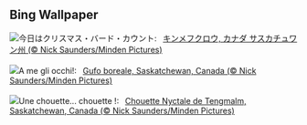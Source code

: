 ## Bing Wallpaper
![](https://www.bing.com/th?id=OHR.BorealOwl_JA-JP0826064778_UHD.jpg&w=1000)今日はクリスマス・バード・カウント:&nbsp;&ensp;[キンメフクロウ, カナダ サスカチュワン州 (© Nick Saunders/Minden Pictures)](https://www.bing.com/th?id=OHR.BorealOwl_JA-JP0826064778_UHD.jpg)
<br><br/>
![](https://www.bing.com/th?id=OHR.BorealOwl_IT-IT7088650867_UHD.jpg&w=1000)A me gli occhi!:&nbsp;&ensp;[Gufo boreale, Saskatchewan, Canada (© Nick Saunders/Minden Pictures)](https://www.bing.com/th?id=OHR.BorealOwl_IT-IT7088650867_UHD.jpg)
<br><br/>
![](https://www.bing.com/th?id=OHR.BorealOwl_FR-FR1337451334_UHD.jpg&w=1000)Une chouette... chouette !:&nbsp;&ensp;[Chouette Nyctale de Tengmalm, Saskatchewan, Canada (© Nick Saunders/Minden Pictures)](https://www.bing.com/th?id=OHR.BorealOwl_FR-FR1337451334_UHD.jpg)
<br><br/>

